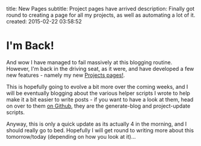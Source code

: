 title:        New Pages
subtitle:     Project pages have arrived
description:  Finally got round to creating a page for all my projects, as well
              as automating a lot of it.
created:      2015-02-22 03:58:52

# I'm Back!

And wow I have managed to fail massively at this blogging routine. However, I'm
back in the driving seat, as it were, and have developed a few new features -
namely my new [Projects pages!](/projects).

This is hopefully going to evolve a bit more over the coming weeks, and I will
be eventually blogging about the various helper scripts I wrote to help make it
a bit easier to write posts - if you want to have a look at them, head on over
to them [on Github](https://github.com/TBSliver/TBSliver-Me/tree/master/bin),
they are the generate-blog and project-update scripts.

Anyway, this is only a quick update as its actually 4 in the morning, and I
should really go to bed. Hopefully I will get round to writing more about this
tomorrow/today (depending on how you look at it)...
